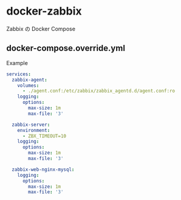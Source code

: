 # docker-zabbix
Zabbix の Docker Compose

## docker-compose.override.yml
Example

```yml
services:
  zabbix-agent:
    volumes:
      - ./agent.conf:/etc/zabbix/zabbix_agentd.d/agent.conf:ro
    logging:
      options:
        max-size: 1m
        max-file: '3'

  zabbix-server:
    environment:
      - ZBX_TIMEOUT=10
    logging:
      options:
        max-size: 1m
        max-file: '3'

  zabbix-web-nginx-mysql:
    logging:
      options:
        max-size: 1m
        max-file: '3'
```
